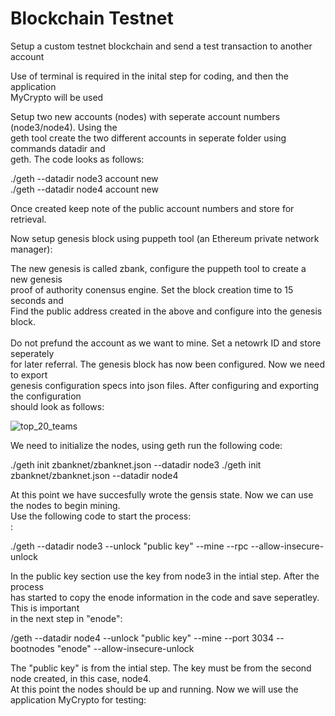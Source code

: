 # Blockchain Testnet

Setup a custom testnet blockchain and send a test transaction to another account<br>

Use of terminal is required in the inital step for coding, and then the application<br> 
MyCrypto will be used<br>

Setup two new accounts (nodes) with seperate account numbers (node3/node4).  Using the<br> 
geth tool create the two different accounts in seperate folder using commands datadir and <br> 
geth.  The code looks as follows:<br>

./geth --datadir node3 account new<br>
./geth --datadir node4 account new<br>

Once created keep note of the public account numbers and store for retrieval.<br>

Now setup genesis block using puppeth tool (an Ethereum private network manager):<br>

The new genesis is called zbank, configure the puppeth tool to create a new genesis<br>
proof of authority conensus engine.  Set the block creation time to 15 seconds and <br>
Find the public address created in the above and configure into the genesis block.<br>  
Do not prefund the account as we want to mine.  Set a netowrk ID and store seperately<br>
for later referral.  The genesis block has now been configured.  Now we need to export<br>
genesis configuration specs into json files.  After configuring and exporting the configuration<br>
should look as follows:<br>

![top_20_teams](https://github.com/dowdlea86/blockchain_testnet/blob/Screenshots/zbanknet_config.png)

We need to initialize the nodes, using geth run the following code:

./geth init zbanknet/zbanknet.json --datadir node3 
./geth init zbanknet/zbanknet.json --datadir node4 

At this point we have succesfully wrote the gensis state.  Now we can use the nodes to begin mining.<br>
Use the following code to start the process:<br>:

./geth --datadir node3 --unlock "public key" --mine --rpc --allow-insecure-unlock<br>

In the public key section use the key from node3 in the intial step.  After the process<br>
has started to copy the enode information in the code and save seperatley.  This is important<br>
in the next step in "enode":<br>  

/geth --datadir node4 --unlock "public key" --mine --port 3034 --bootnodes "enode" --allow-insecure-unlock<br>

The "public key" is from the intial step.  The key must be from the second node created, in this case, node4.<br>
At this point the nodes should be up and running.  Now we will use the application MyCrypto for testing:





